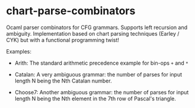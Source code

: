 # chart-parse-combinators

Ocaml parser combinators for CFG grammars. Supports left recursion and ambiguity.
Implementation based on chart parsing techniques (Earley / CYK) but with a functional programming twist!

Examples:

* Arith: The standard arithmetic precedence example for bin-ops `+` and `*`

* Catalan: A very ambiguous grammar: the number of parses for input length N being the Nth Catalan number.

* Choose7: Another ambiguous grammar: the number of parses for input length N being the Nth element in the 7th row of Pascal's triangle.

